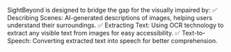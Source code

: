 SightBeyond is designed to bridge the gap for the visually impaired by: 
✅ Describing Scenes: AI-generated descriptions of images, helping users understand their surroundings. 
✅ Extracting Text: Using OCR technology to extract any visible text from images for easy accessibility. 
✅ Text-to-Speech: Converting extracted text into speech for better comprehension.
